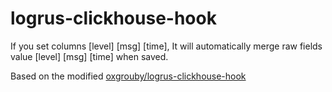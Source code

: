# logrus-clickhouse-hook

If you set columns [level] [msg] [time], It will automatically merge raw fields value [level] [msg] [time] when saved.

Based on the modified [oxgrouby/logrus-clickhouse-hook](https://github.com/oxgrouby/logrus-clickhouse-hook)